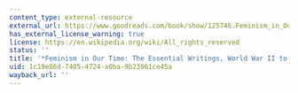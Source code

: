 ```yaml
---
content_type: external-resource
external_url: https://www.goodreads.com/book/show/125746.Feminism_in_Our_Time
has_external_license_warning: true
license: https://en.wikipedia.org/wiki/All_rights_reserved
status: ''
title: '*Feminism in Our Time: The Essential Writings, World War II to the Present*'
uid: 1c19e86d-7405-4724-a0ba-9b23961ce45a
wayback_url: ''
---
```

